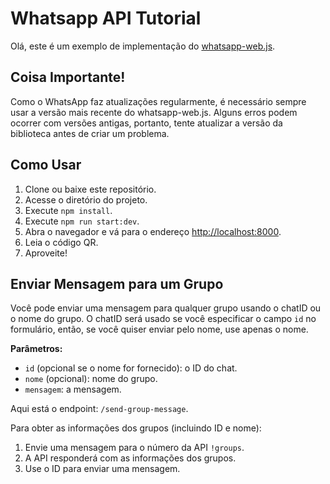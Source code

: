 # Whatsapp API Tutorial

Olá, este é um exemplo de implementação do [whatsapp-web.js](https://github.com/pedroslopez/whatsapp-web.js).

## Coisa Importante!

Como o WhatsApp faz atualizações regularmente, é necessário sempre usar a versão mais recente do whatsapp-web.js. Alguns erros podem ocorrer com versões antigas, portanto, tente atualizar a versão da biblioteca antes de criar um problema.

## Como Usar

1. Clone ou baixe este repositório.
2. Acesse o diretório do projeto.
3. Execute `npm install`.
4. Execute `npm run start:dev`.
5. Abra o navegador e vá para o endereço [http://localhost:8000](http://localhost:8000).
6. Leia o código QR.
7. Aproveite!

## Enviar Mensagem para um Grupo

Você pode enviar uma mensagem para qualquer grupo usando o chatID ou o nome do grupo. O chatID será usado se você especificar o campo `id` no formulário, então, se você quiser enviar pelo nome, use apenas o nome.

**Parâmetros:**

- `id` (opcional se o nome for fornecido): o ID do chat.
- `nome` (opcional): nome do grupo.
- `mensagem`: a mensagem.

Aqui está o endpoint: `/send-group-message`.

Para obter as informações dos grupos (incluindo ID e nome):

1. Envie uma mensagem para o número da API `!groups`.
2. A API responderá com as informações dos grupos.
3. Use o ID para enviar uma mensagem.
